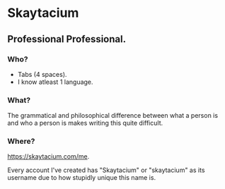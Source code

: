 # Skaytacium

## Professional Professional.

### Who?

- Tabs (4 spaces).
- I know atleast 1 language.

### What?

The grammatical and philosophical difference between what a person is and who a person is makes writing this quite difficult.

### Where?

https://skaytacium.com/me.

Every account I've created has "Skaytacium" or "skaytacium" as its username due to how stupidly unique this name is.
